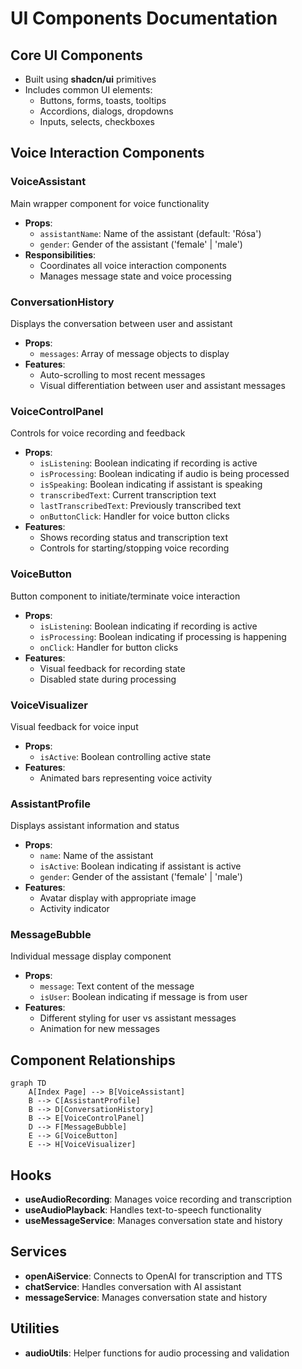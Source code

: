 
# UI Components Documentation

## Core UI Components
- Built using **shadcn/ui** primitives
- Includes common UI elements:
  - Buttons, forms, toasts, tooltips
  - Accordions, dialogs, dropdowns
  - Inputs, selects, checkboxes

## Voice Interaction Components

### VoiceAssistant
Main wrapper component for voice functionality
- **Props**:
  - `assistantName`: Name of the assistant (default: 'Rósa')
  - `gender`: Gender of the assistant ('female' | 'male')
- **Responsibilities**:
  - Coordinates all voice interaction components
  - Manages message state and voice processing

### ConversationHistory
Displays the conversation between user and assistant
- **Props**:
  - `messages`: Array of message objects to display
- **Features**:
  - Auto-scrolling to most recent messages
  - Visual differentiation between user and assistant messages

### VoiceControlPanel
Controls for voice recording and feedback
- **Props**:
  - `isListening`: Boolean indicating if recording is active
  - `isProcessing`: Boolean indicating if audio is being processed
  - `isSpeaking`: Boolean indicating if assistant is speaking
  - `transcribedText`: Current transcription text
  - `lastTranscribedText`: Previously transcribed text
  - `onButtonClick`: Handler for voice button clicks
- **Features**:
  - Shows recording status and transcription text
  - Controls for starting/stopping voice recording

### VoiceButton
Button component to initiate/terminate voice interaction
- **Props**:
  - `isListening`: Boolean indicating if recording is active
  - `isProcessing`: Boolean indicating if processing is happening
  - `onClick`: Handler for button clicks
- **Features**:
  - Visual feedback for recording state
  - Disabled state during processing

### VoiceVisualizer
Visual feedback for voice input
- **Props**:
  - `isActive`: Boolean controlling active state
- **Features**:
  - Animated bars representing voice activity

### AssistantProfile
Displays assistant information and status
- **Props**:
  - `name`: Name of the assistant
  - `isActive`: Boolean indicating if assistant is active
  - `gender`: Gender of the assistant ('female' | 'male')
- **Features**:
  - Avatar display with appropriate image
  - Activity indicator

### MessageBubble
Individual message display component
- **Props**:
  - `message`: Text content of the message
  - `isUser`: Boolean indicating if message is from user
- **Features**:
  - Different styling for user vs assistant messages
  - Animation for new messages

## Component Relationships
```mermaid
graph TD
    A[Index Page] --> B[VoiceAssistant]
    B --> C[AssistantProfile]
    B --> D[ConversationHistory]
    B --> E[VoiceControlPanel]
    D --> F[MessageBubble]
    E --> G[VoiceButton]
    E --> H[VoiceVisualizer]
```

## Hooks
- **useAudioRecording**: Manages voice recording and transcription
- **useAudioPlayback**: Handles text-to-speech functionality
- **useMessageService**: Manages conversation state and history

## Services
- **openAiService**: Connects to OpenAI for transcription and TTS
- **chatService**: Handles conversation with AI assistant
- **messageService**: Manages conversation state and history

## Utilities
- **audioUtils**: Helper functions for audio processing and validation
